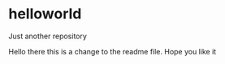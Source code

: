# helloworld
Just another repository

Hello there this is a change to the readme file.
Hope you like it

